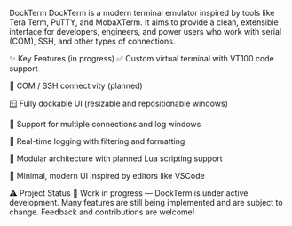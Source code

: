 DockTerm
DockTerm is a modern terminal emulator inspired by tools like Tera Term, PuTTY, and MobaXTerm. It aims to provide a clean, extensible interface for developers, engineers, and power users who work with serial (COM), SSH, and other types of connections.

✨ Key Features (in progress)
✅ Custom virtual terminal with VT100 code support

🔌 COM / SSH connectivity (planned)

🪟 Fully dockable UI (resizable and repositionable windows)

🧵 Support for multiple connections and log windows

📜 Real-time logging with filtering and formatting

🧩 Modular architecture with planned Lua scripting support

🌙 Minimal, modern UI inspired by editors like VSCode

⚠️ Project Status
🚧 Work in progress — DockTerm is under active development. Many features are still being implemented and are subject to change. Feedback and contributions are welcome!
